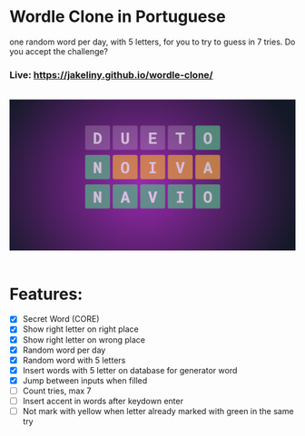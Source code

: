 # Wordle Clone in Portuguese
one random word per day, with 5 letters, for you to try to guess in 7 tries. Do you accept the challenge?

### Live: https://jakeliny.github.io/wordle-clone/

<br>
<img src="./.github/preview.png">
<br>
<br>

# Features:
- [x] Secret Word (CORE)
- [x] Show right letter on right place
- [x] Show right letter on wrong place
- [X] Random word per day
- [X] Random word with 5 letters
- [X] Insert words with 5 letter on database for generator word
- [X] Jump between inputs when filled
- [ ] Count tries, max 7
- [ ] Insert accent in words after keydown enter
- [ ] Not mark with yellow when letter already marked with green in the same try